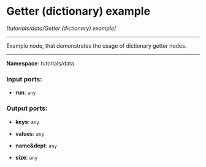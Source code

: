 # Getter (dictionary) example

_[tutorials/data/Getter (dictionary) example]_

---

Example node, that demonstrates the usage of dictionary getter nodes.

---

__Namespace__: tutorials/data

### Input ports:

* __run__: ` any `

### Output ports:

* __keys__: ` any `


* __values__: ` any `


* __name&dept__: ` any `


* __size__: ` any `

